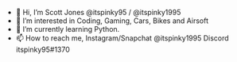 - 👋 Hi, I’m Scott Jones @itspinky95 / @itspinky1995 
- 👀 I’m interested in Coding, Gaming, Cars, Bikes and Airsoft
- 🌱 I’m currently learning Python.
- 📫 How to reach me, Instagram/Snapchat @itspinky1995 Discord itspinky95#1370 
